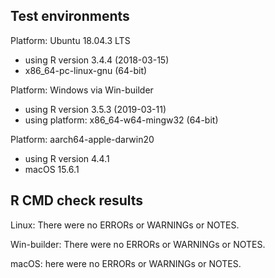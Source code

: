 ## Test environments 

Platform: Ubuntu 18.04.3 LTS

* using R version 3.4.4 (2018-03-15)
* x86_64-pc-linux-gnu (64-bit)

Platform: Windows via Win-builder 

* using R version 3.5.3 (2019-03-11)
* using platform: x86_64-w64-mingw32 (64-bit)

Platform: aarch64-apple-darwin20

* using R version 4.4.1
* macOS 15.6.1


## R CMD check results

Linux: There were no ERRORs or WARNINGs or NOTES. 

Win-builder: There were no ERRORs or WARNINGs or NOTES.

macOS: here were no ERRORs or WARNINGs or NOTES.

